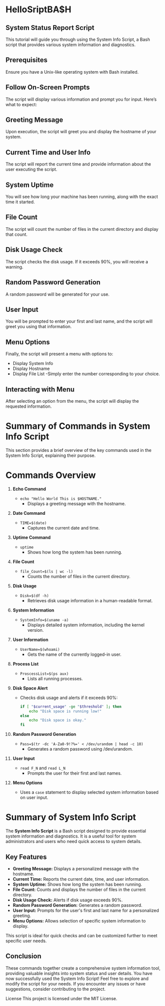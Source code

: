 # HelloSriptBA$H

## System Status Report Script

This tutorial will guide you through using the System Info Script, a Bash script that provides various system information and diagnostics.

## Prerequisites

Ensure you have a Unix-like operating system with Bash installed.

## Follow On-Screen Prompts
The script will display various information and prompt you for input. Here’s what to expect:

## Greeting Message
Upon execution, the script will greet you and display the hostname of your system.

## Current Time and User Info
The script will report the current time and provide information about the user executing the script.

## System Uptime
You will see how long your machine has been running, along with the exact time it started.

## File Count
The script will count the number of files in the current directory and display that count.

## Disk Usage Check
The script checks the disk usage. If it exceeds 90%, you will receive a warning.

## Random Password Generation
A random password will be generated for your use.

## User Input
You will be prompted to enter your first and last name, and the script will greet you using that information.

## Menu Options
Finally, the script will present a menu with options to:

- Display System Info
- Display Hostname
- Display File List
-Simply enter the number corresponding to your choice.

## Interacting with Menu
After selecting an option from the menu, the script will display the requested information.


# Summary of Commands in System Info Script

This section provides a brief overview of the key commands used in the System Info Script, explaining their purpose.

# Commands Overview

1. **Echo Command**
   - `echo "Hello World This is $HOSTNAME."`
     - Displays a greeting message with the hostname.

2. **Date Command**
   - `TIME=$(date)`
     - Captures the current date and time.

3. **Uptime Command**
   - `uptime`
     - Shows how long the system has been running.

4. **File Count**
   - `file_Count=$(ls | wc -l)`
     - Counts the number of files in the current directory.

5. **Disk Usage**
   - `Disk=$(df -h)`
     - Retrieves disk usage information in a human-readable format.

6. **System Information**
   - `SystemInfo=$(uname -a)`
     - Displays detailed system information, including the kernel version.

7. **User Information**
   - `UserName=$(whoami)`
     - Gets the name of the currently logged-in user.

8. **Process List**
   - `ProscessList=$(ps aux)`
     - Lists all running processes.

9. **Disk Space Alert**
   - Checks disk usage and alerts if it exceeds 90%:
     ```bash
     if [ "$current_usage" -ge "$threshold" ]; then
         echo "Disk space is running low!"
     else
         echo "Disk space is okay."
     fi
     ```

10. **Random Password Generation**
    - `Pass=$(tr -dc 'A-Za0-9!?%=' < /dev/urandom | head -c 10)`
      - Generates a random password using /dev/urandom.

11. **User Input**
    - `read F_N` and `read L_N`
      - Prompts the user for their first and last names.

12. **Menu Options**
    - Uses a `case` statement to display selected system information based on user input.

# Summary of System Info Script

The **System Info Script** is a Bash script designed to provide essential system information and diagnostics. It is a useful tool for system administrators and users who need quick access to system details.

## Key Features

- **Greeting Message:** Displays a personalized message with the hostname.
- **Current Time:** Reports the current date, time, and user information.
- **System Uptime:** Shows how long the system has been running.
- **File Count:** Counts and displays the number of files in the current directory.
- **Disk Usage Check:** Alerts if disk usage exceeds 90%.
- **Random Password Generation:** Generates a random password.
- **User Input:** Prompts for the user's first and last name for a personalized greeting.
- **Menu Options:** Allows selection of specific system information to display.



This script is ideal for quick checks and can be customized further to meet specific user needs.

## Conclusion
These commands together create a comprehensive system information tool, providing valuable insights into system status and user details.
You have now successfully used the System Info Script! Feel free to explore and modify the script for your needs. If you encounter any issues or have suggestions, consider contributing to the project.


License
This project is licensed under the MIT License.
